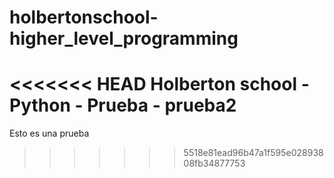 # holbertonschool-higher_level_programming
<<<<<<< HEAD
Holberton school - Python - Prueba - prueba2
=======
Esto es una prueba
>>>>>>> 5518e81ead96b47a1f595e02893808fb34877753
